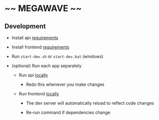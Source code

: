 # ~~ MEGAWAVE ~~

## Development

- Install api [requirements](./packages/api/README.md#requirements)

- Install frontend [requirements](./packages/web/README.md#requirements)

- Run `start-dev.sh` or `start-dev.bat` (windows)

- (optional) Run each app separately

  - Run api [locally](./packages/api/README.md#setup)

    - Redo this whenever you make changes

  - Run frontend [locally](./packages/web/README.md#npm-start)

    - The dev server will automatically reload to reflect code changes

    - Re-run command if dependencies change
